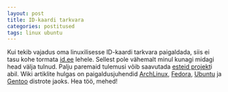 ```yaml
---
layout: post
title: ID-kaardi tarkvara
categories: postitused
tags: linux ubuntu
---
```

Kui tekib vajadus oma linuxilisesse ID-kaardi tarkvara paigaldada, siis ei tasu kohe tormata [id.ee](#halb_idee) lehele. Sellest pole vähemalt minul kunagi midagi head välja tulnud. Palju paremaid tulemusi võib saavutada [esteid projekt](https://code.google.com/p/esteid/)i abil. Wiki artiklite hulgas on paigaldusjuhendid [ArchLinux](https://code.google.com/p/esteid/wiki/ArchLinux), [Fedora](https://code.google.com/p/esteid/wiki/Fedora	), [Ubuntu](https://code.google.com/p/esteid/wiki/Ubuntu) ja [Gentoo](https://code.google.com/p/esteid/wiki/Gentoo) distrote jaoks. Hea töö, mehed!
